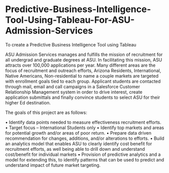 # Predictive-Business-Intelligence-Tool-Using-Tableau-For-ASU-Admission-Services
To create a Predictive Business Intelligence Tool using Tableau

ASU Admission Services manages and fulfills the mission of recruitment for all undergrad and graduate degrees at ASU. 
In facilitating this mission, ASU attracts over 100,000 applications per year. Many different areas are the focus of 
recruitment and outreach efforts, Arizona Residents, International, Native Americans, Non-residential to name a couple 
markets are targeted with enrollment goals tied to each group. Applicant students are contacted through mail, email and 
call campaigns in a Salesforce Customer Relationship Management system in order to drive interest, create application 
submittals and finally convince students to select ASU for their higher Ed destination.

The goals of this project are as follows:
 
•	Identify data points needed to measure effectiveness recruitment efforts.
• Target focus – International Students only
•	Identify top markets and areas for potential growth and/or areas of poor return.
•	Prepare data driven recommendation for changes, additions, and/or alterations to efforts.
•	Build an analytics model that enables ASU to clearly identify cost benefit for recruitment efforts, as well being able to drill down and understand cost/benefit for individual markets
•	Provision of predictive analytics and a model for extending this, to identify patterns that can be used to predict and understand impact of future market targeting.
